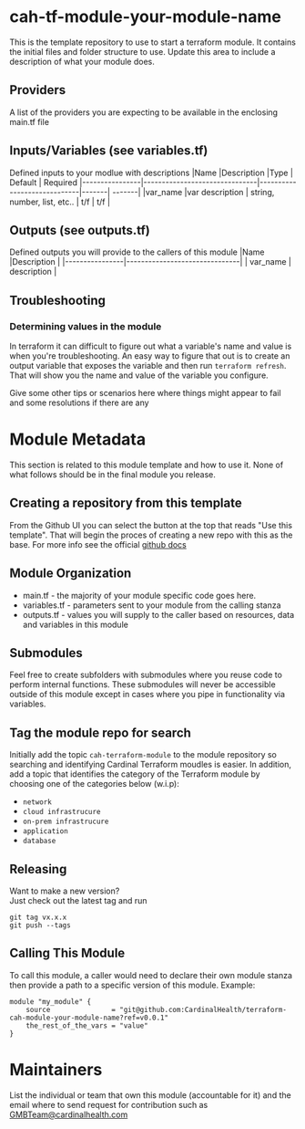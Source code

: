 # cah-tf-module-your-module-name

This is the template repository to use to start a terraform module. It contains the initial files and folder structure to use. Update this area to include a description of what your module does.

## Providers

A list of the providers you are expecting to be available in the enclosing main.tf file

## Inputs/Variables (see variables.tf)

Defined inputs to your modlue with descriptions
|Name |Description |Type | Default | Required
|----------------|-------------------------------|-----------------------------|-------| -------|
|var_name |var description | string, number, list, etc.. | t/f | t/f |

## Outputs (see outputs.tf)

Defined outputs you will provide to the callers of this module
|Name |Description |
|----------------|-------------------------------|
| var_name | description |

## Troubleshooting

### Determining values in the module

In terraform it can difficult to figure out what a variable's name and value is when you're troubleshooting. An easy way to figure that out is to create an output variable that exposes the variable and then run `terraform refresh`. That will show you the name and
value of the variable you configure.

Give some other tips or scenarios here where things might appear to fail and some resolutions if there are any

# Module Metadata

This section is related to this module template and how to use it. None of what follows should be in the final module
you release.

## Creating a repository from this template

From the Github UI you can select the button at the top that reads "Use this template". That will begin the proces of creating a new repo with this as the base. For more info see the official [github docs](https://docs.github.com/en/github/creating-cloning-and-archiving-repositories/creating-a-repository-from-a-template)

## Module Organization

- main.tf - the majority of your module specific code goes here.
- variables.tf - parameters sent to your module from the calling stanza
- outputs.tf - values you will supply to the caller based on resources, data and variables in this module

## Submodules

Feel free to create subfolders with submodules where you reuse code to perform internal functions. These
submodules will never be accessible outside of this module except in cases where you pipe in functionality via
variables.

## Tag the module repo for search

Initially add the topic `cah-terraform-module` to the module repository so searching and identifying Cardinal Terraform moudles
is easier. In addition, add a topic that identifies the category of the Terraform module by choosing one of the categories below (w.i.p):

- `network`
- `cloud infrastrucure`
- `on-prem infrastrucure`
- `application`
- `database`

## Releasing

Want to make a new version?  
Just check out the latest tag and run

```
git tag vx.x.x
git push --tags
```

## Calling This Module

To call this module, a caller would need to declare their own module stanza then provide a path to a specific
version of this module. Example:

```
module "my_module" {
    source               = "git@github.com:CardinalHealth/terraform-cah-module-your-module-name?ref=v0.0.1"
    the_rest_of_the_vars = "value"
}
```
# Maintainers
List the individual or team that own this module (accountable for it)  and the email where to send request for contribution such as <GMBTeam@cardinalhealth.com>

